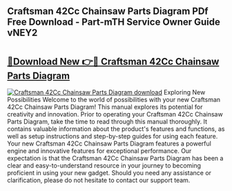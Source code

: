 ## Craftsman 42Cc Chainsaw Parts Diagram PDf Free Download - Part-mTH Service Owner Guide vNEY2

# <h2><a href="http://dfm5bw.blite.top/?on=Craftsman+42Cc+Chainsaw+Parts+Diagram">🔗Download New 👉🔴 Craftsman 42Cc Chainsaw Parts Diagram</a></h2>

[![Craftsman 42Cc Chainsaw Parts Diagram download](https://i.imgur.com/lujVjoI.png)](http://dfm5bw.blite.top/?on=Craftsman+42Cc+Chainsaw+Parts+Diagram)
Exploring New Possibilities Welcome to the world of possibilities with your new Craftsman 42Cc Chainsaw Parts Diagram! This manual explores its potential for creativity and innovation. Prior to operating your Craftsman 42Cc Chainsaw Parts Diagram, take the time to read through this manual thoroughly. It contains valuable information about the product's features and functions, as well as setup instructions and step-by-step guides for using each feature. Your new Craftsman 42Cc Chainsaw Parts Diagram features a powerful engine and innovative features for exceptional performance. Our expectation is that the Craftsman 42Cc Chainsaw Parts Diagram has been a clear and easy-to-understand resource in your journey to becoming proficient in using your new gadget. Should you need any assistance or clarification, please do not hesitate to contact our support team.
